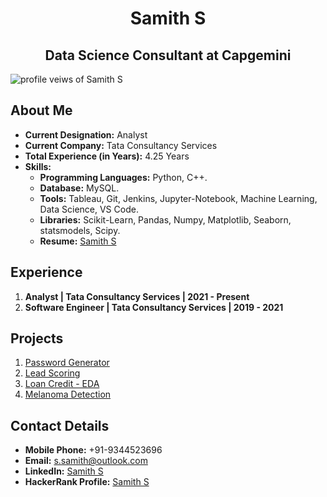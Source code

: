<h1 align="center">Samith S</h1>
<h2 align="center">Data Science Consultant at Capgemini</h2>

<p align="left"> <img src="https://komarev.com/ghpvc/?username=Samith98&label=Profile%20Views&color=0e75b6&style=flat" alt="profile veiws of Samith S" /> </p>

<h2 align="left">About Me</h2>

- **Current Designation:** Analyst
- **Current Company:** Tata Consultancy Services
- **Total Experience (in Years):** 4.25 Years
- **Skills:**
    - **Programming Languages:** Python, C++.
    - **Database:** MySQL.
    - **Tools:** Tableau, Git, Jenkins, Jupyter-Notebook, Machine Learning, Data Science, VS Code.
    - **Libraries:** Scikit-Learn, Pandas, Numpy, Matplotlib, Seaborn, statsmodels, Scipy.
    - **Resume:** <a href="https://1drv.ms/b/s!AstYKyLOVi3jgukF3cDLyBKfHPQYRA?e=EsFmdr">Samith S</a>

<h2>Experience</h2>
<ol>
    <li>
        <strong>Analyst | Tata Consultancy Services | 2021 - Present</strong>
    </li>
    <li>
        <strong>Software Engineer | Tata Consultancy Services | 2019 - 2021</strong>
    </li>
</ol>
<h2 align="left">Projects</h2>
<ol>
    <li><a href="https://github.com/Samith98/Projects/blob/main/Password%20Generator/README.md">Password Generator</a></li>
    <li><a href="https://github.com/Samith98/Lead_Scoring/blob/main/Lead_Scoring_Notebook.ipynb">Lead Scoring</a></li>
    <li><a href="https://github.com/Samith98/Loan_Credit/blob/main/README.md">Loan Credit - EDA</a></li>
    <li><a href="https://github.com/Samith98/melanoma">Melanoma Detection</a></li>
</ol>

<!-- <h2>Github Profile Statistics:</h2>
<p><img align="center" src="https://github-readme-streak-stats.herokuapp.com/?user=Samith98" alt="samith readme streak" /></p> 

![Samith S's GitHub stats](https://github-readme-stats.vercel.app/api?username=Samith98&show_icons=true&theme=dark) -->

<h2>Contact Details</h2>
<ul>
    <li><strong>Mobile Phone:</strong> +91-9344523696</li>
    <li><strong>Email:</strong> <a href="mailto:s.samith@outlook.com">s.samith@outlook.com</a></li>
    <li><strong>LinkedIn:</strong> <a href="https://www.linkedin.com/in/samith-s/">Samith S</a></li>
    <li><strong>HackerRank Profile:</strong> <a href="https://www.hackerrank.com/_Samith_S_">Samith S</a></li>
</ul>
